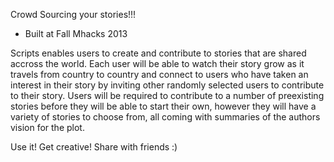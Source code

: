 
Crowd Sourcing your stories!!! 
- Built at Fall Mhacks 2013

Scripts enables users to create and contribute to stories that are shared accross the world. Each user will be able to watch their story grow as it travels from country to country and connect to users who have taken an interest in their story by inviting other randomly selected users to contribute to their story. Users will be required to contribute to a number of preexisting stories before they will be able to start their own, however they will have a variety of stories to choose from, all coming with summaries of the authors vision for the plot. 

Use it! Get creative! Share with friends :)